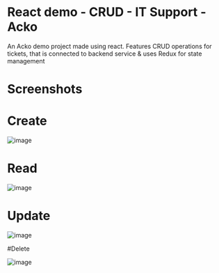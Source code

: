 # React demo - CRUD - IT Support - Acko 

An Acko demo project made using react. 
Features CRUD operations for tickets, that is connected to backend service & uses Redux for state management

# Screenshots


# Create

![image](https://github.com/Grovercode/IT-Support-Acko/assets/57047418/23a9c408-eae9-4adb-b47a-cf6e383ed379)



# Read
![image](https://github.com/Grovercode/IT-Support-Acko/assets/57047418/1f76a8a1-f86b-4c00-b256-b342e3093119)


# Update 

![image](https://github.com/Grovercode/IT-Support-Acko/assets/57047418/7ff2ea41-f85a-40e5-b616-1461bc34d048)


#Delete 

![image](https://github.com/Grovercode/IT-Support-Acko/assets/57047418/c4c04bfe-d467-4ec9-9b2c-7e8337fc2a43)
